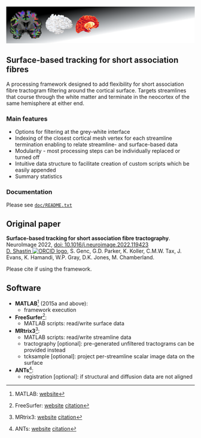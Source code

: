 ![](gitbg.png)

## Surface-based tracking for short association fibres

A processing framework designed to add flexibility for short association fibre tractogram filtering around the cortical surface. Targets streamlines that course through the white matter and terminate in the neocortex of the same hemisphere at either end. 

### Main features

- Options for filtering at the grey-white interface
- Indexing of the closest cortical mesh vertex for each streamline termination enabling to relate streamline- and surface-based data
- Modularity - most processing steps can be individually replaced or turned off
- Intuitive data structure to facilitate creation of custom scripts which be easily appended
- Summary statistics

### Documentation

Please see [`doc/README.txt`](https://github.com/dmitrishastin/SAF/blob/main/doc/README.md)

## Original paper

**Surface-based tracking for short association fibre tractography**.  
NeuroImage 2022, [doi: 10.1016/j.neuroimage.2022.119423](https://doi.org/10.1016/j.neuroimage.2022.119423)  
<a href="https://orcid.org/0000-0003-3937-3675">D. Shastin <img alt="ORCID logo" src="https://info.orcid.org/wp-content/uploads/2019/11/orcid_16x16.png" width="16" height="16" /></a>, S. Genc, G.D. Parker, K. Koller, C.M.W. Tax, J. Evans, K. Hamandi, W.P. Gray, D.K. Jones, M. Chamberland.  

Please cite if using the framework.

## Software 

- **MATLAB**[^1] (2015a and above):  
    - framework execution
- **FreeSurfer**[^2]:
    - MATLAB scripts: read/write surface data
- **MRtrix3**[^3]:
    - MATLAB scripts: read/write streamline data
    - tractography [optional]: pre-generated unfiltered tractograms can be provided instead
    - tcksample [optional]: project per-streamline scalar image data on the surface
- **ANTs**[^4]: 
    - registration [optional]: if structural and diffusion data are not aligned 

[^1]: MATLAB: [website](https://uk.mathworks.com/products/matlab.html)
[^2]: FreeSurfer: [website](https://surfer.nmr.mgh.harvard.edu/) [citation](https://doi.org/10.1016/j.neuroimage.2012.01.021)
[^3]: MRtrix3: [website](https://www.mrtrix.org/) [citation](https://doi.org/10.1016/j.neuroimage.2019.116137)
[^4]: ANTs: [website](https://github.com/ANTsX/ANTs) [citation](https://scicomp.ethz.ch/public/manual/ants/2.x/ants2.pdf)
